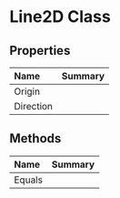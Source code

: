# Line2D Class



## Properties

| Name | Summary | 
| :- | :- | 
| Origin |  | 
| Direction |  | 

## Methods

| Name | Summary | 
| :- | :- | 
| Equals |  | 

